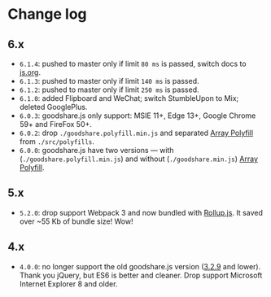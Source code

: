 # Change log

## 6.x

- `6.1.4`: pushed to master only if limit `80 ms` is passed, switch docs to [js.org](https://js.org).
- `6.1.3`: pushed to master only if limit `140 ms` is passed.
- `6.1.2`: pushed to master only if limit `250 ms` is passed.
- `6.1.0`: added Flipboard and WeChat; switch StumbleUpon to Mix; deleted GooglePlus.
- `6.0.3`: goodshare.js only support: MSIE 11+, Edge 13+, Google Chrome 59+ and FireFox 50+.
- `6.0.2`: drop `./goodshare.polyfill.min.js` and separated [Array Polyfill](https://developer.mozilla.org/en/docs/Web/JavaScript/Reference/Global_Objects/Array/from?v=control#Polyfill) from `./src/polyfills`.
- `6.0.0`: goodshare.js have two versions — with (`./goodshare.polyfill.min.js`) and without (`./goodshare.min.js`) [Array Polyfill](https://developer.mozilla.org/en/docs/Web/JavaScript/Reference/Global_Objects/Array/from?v=control#Polyfill).

## 5.x

- `5.2.0`: drop support Webpack 3 and now bundled with [Rollup.js](https://github.com/rollup/rollup). It saved over ~55 Kb of bundle size! Wow!

## 4.x

- `4.0.0`: no longer support the old goodshare.js version ([3.2.9](https://github.com/koddr/goodshare.js/tree/3.2.9) and lower). Thank you jQuery, but ES6 is better and cleaner. Drop support Microsoft Internet Explorer 8 and older.
